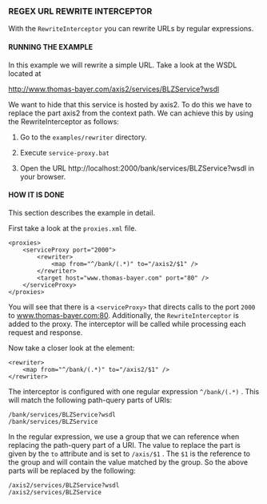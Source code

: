 ### REGEX URL REWRITE INTERCEPTOR

With the `RewriteInterceptor` you can rewrite URLs by regular expressions. 


#### RUNNING THE EXAMPLE

In this example we will rewrite a simple URL. Take a look at the WSDL located at

http://www.thomas-bayer.com/axis2/services/BLZService?wsdl

We want to hide that this service is hosted by axis2. To do this we have to replace the part axis2 from the context path. We can achieve this by using the RewriteInterceptor as follows:

1. Go to the `examples/rewriter` directory.

2. Execute `service-proxy.bat`

2. Open the URL http://localhost:2000/bank/services/BLZService?wsdl in your browser.


#### HOW IT IS DONE

This section describes the example in detail.  

First take a look at the `proxies.xml` file.
```
<proxies>
	<serviceProxy port="2000">
		<rewriter>
			<map from="^/bank/(.*)" to="/axis2/$1" />
		</rewriter>
		<target host="www.thomas-bayer.com" port="80" />
	</serviceProxy>
</proxies>
```

You will see that there is a `<serviceProxy>` that directs calls to the port `2000` to www.thomas-bayer.com:80. Additionally, the `RewriteInterceptor` is added to the proxy. The interceptor will be called while processing each request and response.

Now take a closer look at the <rewriter> element:

```
<rewriter>
	<map from="^/bank/(.*)" to="/axis2/$1" />
</rewriter>
```

The interceptor is configured with one regular expression `^/bank/(.*)` . This will match the following path-query parts of URIs:
```
/bank/services/BLZService?wsdl
/bank/services/BLZService
```

In the regular expression, we use a group that we can reference when replacing the path-query part of a URI. The value to replace the part is given by the `to` attribute and is set to `/axis/$1` . The `$1` is the reference to the group and will contain the value matched by the group. So the above parts will be replaced by the following:

```
/axis2/services/BLZService?wsdl
/axis2/services/BLZService
```
